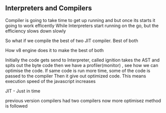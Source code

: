 ## Interpreters and Compilers
Compiler is going to take time to get up running and but once its starts it going to work efficently
While Interpreters start running on the go, but the efficiency slows down slowly

So what if we compile the best of two JIT compiler. Best of both

How v8 engine does it to make the best of both

Initially the code gets send to Interpreter, called ignition  takes the AST and spits out the byte code
then we have a profiler(monitor) , see how we can optimise the code.
If same code is run more time, some of the code is passed to the compiler
Then it give out optimized code.
This means execution speed of the javascript increases

JIT - Just in time

previous version compilers had two compilers now more optimisez method is followed


